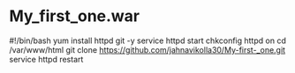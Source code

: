 # My_first_one.war
#!/bin/bash
yum install httpd git -y
service httpd start
chkconfig httpd on
cd /var/www/html
git clone https://github.com/jahnavikolla30/My-first-_one.git
service httpd restart

